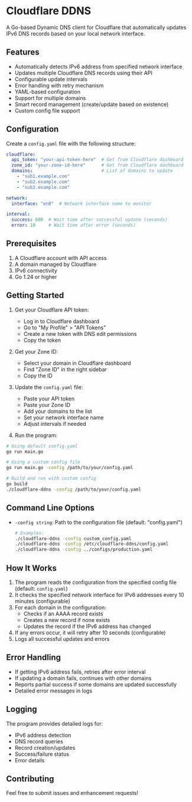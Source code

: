 # Cloudflare DDNS

A Go-based Dynamic DNS client for Cloudflare that automatically updates IPv6 DNS records based on your local network interface.

## Features

- Automatically detects IPv6 address from specified network interface
- Updates multiple Cloudflare DNS records using their API
- Configurable update intervals
- Error handling with retry mechanism
- YAML-based configuration
- Support for multiple domains
- Smart record management (create/update based on existence)
- Custom config file support

## Configuration

Create a `config.yaml` file with the following structure:

```yaml
cloudflare:
  api_token: "your-api-token-here"  # Get from Cloudflare dashboard
  zone_id: "your-zone-id-here"      # Get from Cloudflare dashboard
  domains:                          # List of domains to update
    - "sub1.example.com"
    - "sub2.example.com"
    - "sub3.example.com"

network:
  interface: "en0"  # Network interface name to monitor

interval:
  success: 600  # Wait time after successful update (seconds)
  error: 10     # Wait time after error (seconds)
```

## Prerequisites

1. A Cloudflare account with API access
2. A domain managed by Cloudflare
3. IPv6 connectivity
4. Go 1.24 or higher

## Getting Started

1. Get your Cloudflare API token:
   - Log in to Cloudflare dashboard
   - Go to "My Profile" > "API Tokens"
   - Create a new token with DNS edit permissions
   - Copy the token

2. Get your Zone ID:
   - Select your domain in Cloudflare dashboard
   - Find "Zone ID" in the right sidebar
   - Copy the ID

3. Update the `config.yaml` file:
   - Paste your API token
   - Paste your Zone ID
   - Add your domains to the list
   - Set your network interface name
   - Adjust intervals if needed

4. Run the program:
```bash
# Using default config.yaml
go run main.go

# Using a custom config file
go run main.go -config /path/to/your/config.yaml

# Build and run with custom config
go build
./cloudflare-ddns -config /path/to/your/config.yaml
```

## Command Line Options

- `-config string`: Path to the configuration file (default: "config.yaml")
  ```bash
  # Examples:
  ./cloudflare-ddns -config custom_config.yaml
  ./cloudflare-ddns -config /etc/cloudflare-ddns/config.yaml
  ./cloudflare-ddns -config ../configs/production.yaml
  ```

## How It Works

1. The program reads the configuration from the specified config file (default: `config.yaml`)
2. It checks the specified network interface for IPv6 addresses every 10 minutes (configurable)
3. For each domain in the configuration:
   - Checks if an AAAA record exists
   - Creates a new record if none exists
   - Updates the record if the IPv6 address has changed
4. If any errors occur, it will retry after 10 seconds (configurable)
5. Logs all successful updates and errors

## Error Handling

- If getting IPv6 address fails, retries after error interval
- If updating a domain fails, continues with other domains
- Reports partial success if some domains are updated successfully
- Detailed error messages in logs

## Logging

The program provides detailed logs for:
- IPv6 address detection
- DNS record queries
- Record creation/updates
- Success/failure status
- Error details

## Contributing

Feel free to submit issues and enhancement requests! 